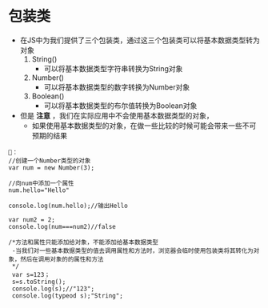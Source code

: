 # 包装类
- 在JS中为我们提供了三个包装类，通过这三个包装类可以将基本数据类型转为对象
  1. String()
     - 可以将基本数据类型字符串转换为String对象
  2. Number()
     - 可以将基本数据类型的数字转换为Number对象
  3. Boolean()
     - 可以将基本数据类型的布尔值转换为Boolean对象
- 但是 **注意** ，我们在实际应用中不会使用基本数据类型的对象，
   - 如果使用基本数据类型的对象，在做一些比较的时候可能会带来一些不可预期的结果
```
🌰：
//创建一个Number类型的对象
var num = new Number(3);

//向num中添加一个属性
num.hello="Hello"

console.log(num.hello);//输出Hello

var num2 = 2;
console.log(num===num2)//false

/*方法和属性只能添加给对象，不能添加给基本数据类型
 -当我们对一些基本数据类型的值去调用属性和方法时，浏览器会临时使用包装类将其转化为对象，然后在调用对象的的属性和方法
 */
 var s=123；
 s=s.toString();
 console.log(s);//"123";
 console.log(typeod s);"String";
```
